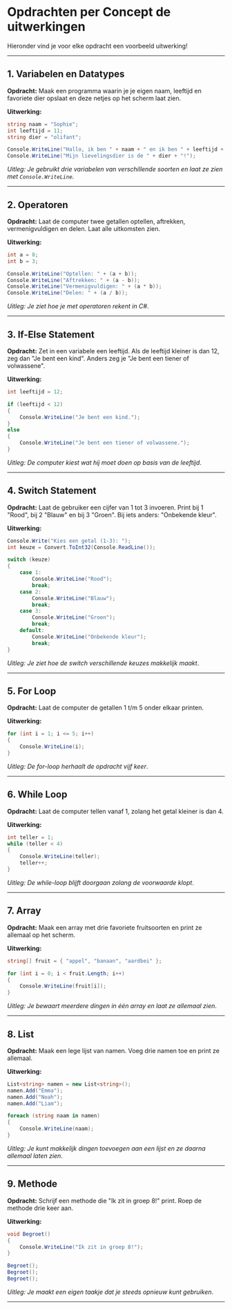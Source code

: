 # Opdrachten per Concept de uitwerkingen

Hieronder vind je voor elke opdracht een voorbeeld uitwerking! 

---

## 1. Variabelen en Datatypes

**Opdracht:**
Maak een programma waarin je je eigen naam, leeftijd en favoriete dier opslaat en deze netjes op het scherm laat zien.

**Uitwerking:**

```csharp
string naam = "Sophie";
int leeftijd = 11;
string dier = "olifant";

Console.WriteLine("Hallo, ik ben " + naam + " en ik ben " + leeftijd + " jaar oud.");
Console.WriteLine("Mijn lievelingsdier is de " + dier + "!");
```

*Uitleg: Je gebruikt drie variabelen van verschillende soorten en laat ze zien met `Console.WriteLine`*.

---

## 2. Operatoren

**Opdracht:**
Laat de computer twee getallen optellen, aftrekken, vermenigvuldigen en delen. Laat alle uitkomsten zien.

**Uitwerking:**

```csharp
int a = 8;
int b = 3;

Console.WriteLine("Optellen: " + (a + b));
Console.WriteLine("Aftrekken: " + (a - b));
Console.WriteLine("Vermenigvuldigen: " + (a * b));
Console.WriteLine("Delen: " + (a / b));
```

*Uitleg: Je ziet hoe je met operatoren rekent in C\#*.

---

## 3. If-Else Statement

**Opdracht:**
Zet in een variabele een leeftijd. Als de leeftijd kleiner is dan 12, zeg dan "Je bent een kind". Anders zeg je "Je bent een tiener of volwassene".

**Uitwerking:**

```csharp
int leeftijd = 12;

if (leeftijd < 12)
{
    Console.WriteLine("Je bent een kind.");
}
else
{
    Console.WriteLine("Je bent een tiener of volwassene.");
}
```

*Uitleg: De computer kiest wat hij moet doen op basis van de leeftijd*.

---

## 4. Switch Statement

**Opdracht:**
Laat de gebruiker een cijfer van 1 tot 3 invoeren. Print bij 1 "Rood", bij 2 "Blauw" en bij 3 "Groen". Bij iets anders: "Onbekende kleur".

**Uitwerking:**

```csharp
Console.Write("Kies een getal (1-3): ");
int keuze = Convert.ToInt32(Console.ReadLine());

switch (keuze)
{
    case 1:
        Console.WriteLine("Rood");
        break;
    case 2:
        Console.WriteLine("Blauw");
        break;
    case 3:
        Console.WriteLine("Groen");
        break;
    default:
        Console.WriteLine("Onbekende kleur");
        break;
}
```

*Uitleg: Je ziet hoe de switch verschillende keuzes makkelijk maakt*.

---

## 5. For Loop

**Opdracht:**
Laat de computer de getallen 1 t/m 5 onder elkaar printen.

**Uitwerking:**

```csharp
for (int i = 1; i <= 5; i++)
{
    Console.WriteLine(i);
}
```

*Uitleg: De for-loop herhaalt de opdracht vijf keer*.

---

## 6. While Loop

**Opdracht:**
Laat de computer tellen vanaf 1, zolang het getal kleiner is dan 4.

**Uitwerking:**

```csharp
int teller = 1;
while (teller < 4)
{
    Console.WriteLine(teller);
    teller++;
}
```

*Uitleg: De while-loop blijft doorgaan zolang de voorwaarde klopt*.

---

## 7. Array

**Opdracht:**
Maak een array met drie favoriete fruitsoorten en print ze allemaal op het scherm.

**Uitwerking:**

```csharp
string[] fruit = { "appel", "banaan", "aardbei" };

for (int i = 0; i < fruit.Length; i++)
{
    Console.WriteLine(fruit[i]);
}
```

*Uitleg: Je bewaart meerdere dingen in één array en laat ze allemaal zien*.

---

## 8. List

**Opdracht:**
Maak een lege lijst van namen. Voeg drie namen toe en print ze allemaal.

**Uitwerking:**

```csharp
List<string> namen = new List<string>();
namen.Add("Emma");
namen.Add("Noah");
namen.Add("Liam");

foreach (string naam in namen)
{
    Console.WriteLine(naam);
}
```

*Uitleg: Je kunt makkelijk dingen toevoegen aan een lijst en ze daarna allemaal laten zien*.

---

## 9. Methode

**Opdracht:**
Schrijf een methode die "Ik zit in groep 8!" print. Roep de methode drie keer aan.

**Uitwerking:**

```csharp
void Begroet()
{
    Console.WriteLine("Ik zit in groep 8!");
}

Begroet();
Begroet();
Begroet();
```

*Uitleg: Je maakt een eigen taakje dat je steeds opnieuw kunt gebruiken*.

---